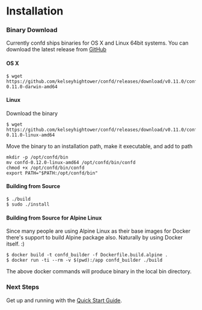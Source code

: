 # Installation

### Binary Download

Currently confd ships binaries for OS X and Linux 64bit systems. You can download the latest release from [GitHub](https://github.com/kelseyhightower/confd/releases)

#### OS X

```
$ wget https://github.com/kelseyhightower/confd/releases/download/v0.11.0/confd-0.11.0-darwin-amd64
```

#### Linux

Download the binary
```
$ wget https://github.com/kelseyhightower/confd/releases/download/v0.11.0/confd-0.11.0-linux-amd64
```
Move the binary to an installation path, make it executable, and add to path
```
mkdir -p /opt/confd/bin
mv confd-0.12.0-linux-amd64 /opt/confd/bin/confd
chmod +x /opt/confd/bin/confd 
export PATH="$PATH:/opt/confd/bin"
```

#### Building from Source

```
$ ./build
$ sudo ./install
```

#### Building from Source for Alpine Linux

Since many people are using Alpine Linux as their base images for Docker there's support to build Alpine package also. Naturally by using Docker itself. :)

```
$ docker build -t confd_builder -f Dockerfile.build.alpine .
$ docker run -ti --rm -v $(pwd):/app confd_builder ./build
```
The above docker commands will produce binary in the local bin directory.

### Next Steps

Get up and running with the [Quick Start Guide](quick-start-guide.md).
